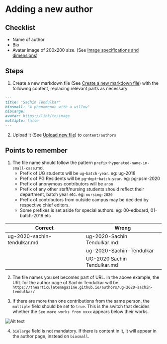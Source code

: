 # Adding a new author

## Checklist
- Name of author
- Bio
- Avatar image of 200x200 size. (See [Image specifications and dimensions](../image-dimensions.md))


## Steps

1. Create a new markdown file (See [Create a new markdown file](../creating-and-managing-new-markdown-files.md)) with the following content, replacing relevant parts as necessary

```markdown
---
title: "Sachin Tendulkar"
biosmall: "A phenomenon with a willow"
biolarge:
avatar: https://link/to/image
multiple: false
---
```

2. Upload it (See [Upload new file](../uploading-new-file.md)) to `content/authors`

## Points to remember
1. The file name should follow the pattern `prefix`-`hypenated-name-in-small-case`.md.
    - Prefix of UG students will be `ug`-`batch-year`. eg: ug-2018
	- Prefix of PG Residents will be `pg`-`dept`-`batch-year`. eg: pg-psm-2020
	- Prefix of anonymous contributors will be `anon`
	- Prefix of any other staff/nursing students should reflect their department, batch year etc. eg: `nursing-2020`
	- Prefix of contributors from outside campus may be decided by respective chief editors.
	- Some prefixes is set aside for special authors. eg: 00-edboard, 01-batch-2018 etc

| Correct | Wrong |
|---|---|
|ug-2020-sachin-tendulkar.md|ug-2020-Sachin Tendulkar.md|
||ug-2020-Sachin-Tendulkar|
||UG-2020 Sachin Tendulkar.md|

2. The file names you set becomes part of URL. In the above example, the URL for the author page of Sachin Tendulkar will be <br>
`https://thearticulatemagazine.github.io/authors/ug-2020-sachin-tendulkar/`

3. If there are more than one contributions from the same person, the `multiple` field should be set to `true`. This is the switch that decides whether the `See more works from xxxx` appears below their works. 

![Alt text](image-3.png)

4. `biolarge` field is not mandatory. If there is content in it, it will appear in the author page, instead on `biosmall`.

